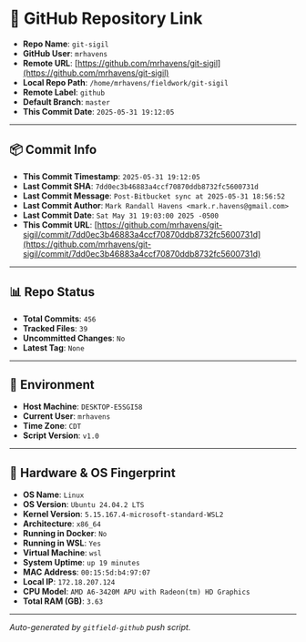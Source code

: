 # 🔗 GitHub Repository Link

- **Repo Name**: `git-sigil`
- **GitHub User**: `mrhavens`
- **Remote URL**: [https://github.com/mrhavens/git-sigil](https://github.com/mrhavens/git-sigil)
- **Local Repo Path**: `/home/mrhavens/fieldwork/git-sigil`
- **Remote Label**: `github`
- **Default Branch**: `master`
- **This Commit Date**: `2025-05-31 19:12:05`

---

## 📦 Commit Info

- **This Commit Timestamp**: `2025-05-31 19:12:05`
- **Last Commit SHA**: `7dd0ec3b46883a4ccf70870ddb8732fc5600731d`
- **Last Commit Message**: `Post-Bitbucket sync at 2025-05-31 18:56:52`
- **Last Commit Author**: `Mark Randall Havens <mark.r.havens@gmail.com>`
- **Last Commit Date**: `Sat May 31 19:03:00 2025 -0500`
- **This Commit URL**: [https://github.com/mrhavens/git-sigil/commit/7dd0ec3b46883a4ccf70870ddb8732fc5600731d](https://github.com/mrhavens/git-sigil/commit/7dd0ec3b46883a4ccf70870ddb8732fc5600731d)

---

## 📊 Repo Status

- **Total Commits**: `456`
- **Tracked Files**: `39`
- **Uncommitted Changes**: `No`
- **Latest Tag**: `None`

---

## 🧭 Environment

- **Host Machine**: `DESKTOP-E5SGI58`
- **Current User**: `mrhavens`
- **Time Zone**: `CDT`
- **Script Version**: `v1.0`

---

## 🧬 Hardware & OS Fingerprint

- **OS Name**: `Linux`
- **OS Version**: `Ubuntu 24.04.2 LTS`
- **Kernel Version**: `5.15.167.4-microsoft-standard-WSL2`
- **Architecture**: `x86_64`
- **Running in Docker**: `No`
- **Running in WSL**: `Yes`
- **Virtual Machine**: `wsl`
- **System Uptime**: `up 19 minutes`
- **MAC Address**: `00:15:5d:b4:97:07`
- **Local IP**: `172.18.207.124`
- **CPU Model**: `AMD A6-3420M APU with Radeon(tm) HD Graphics`
- **Total RAM (GB)**: `3.63`

---

_Auto-generated by `gitfield-github` push script._

